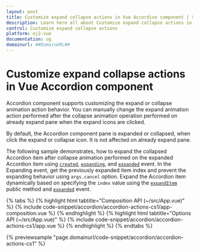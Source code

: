 ```yaml
---
layout: post
title: Customize expand collapse actions in Vue Accordion component | Syncfusion
description: Learn here all about Customize expand collapse actions in Syncfusion Vue Accordion component of Syncfusion Essential JS 2 and more.
control: Customize expand collapse actions 
platform: ej2-vue
documentation: ug
domainurl: ##DomainURL##
---
```


# Customize expand collapse actions in Vue Accordion component

Accordion component supports customizing the expand or collapse animation action behavior. You can manually change the expand animation action performed after the collapse animation operation performed on already expand pane when the expand icons are clicked.

By default, the Accordion component pane is expanded or collapsed, when click the expand or collapse icon. It is not affected on already expand pane.

The following sample demonstrates, how to expand the collapsed Accordion item after collapse animation performed on the expanded Accordion item using [`created`](https://ej2.syncfusion.com/vue/documentation/api/accordion/#created), [`expanding`](https://ej2.syncfusion.com/vue/documentation/api/accordion/#expanding), and [`expanded`](https://ej2.syncfusion.com/vue/documentation/api/accordion/#expanded) event. In the Expanding event, get the previously expanded item index and prevent the expanding behavior using `args.cancel` option. Expand the Accordion item dynamically based on specifying the `index` value using the [`expandItem`](https://ej2.syncfusion.com/vue/documentation/api/accordion/#expanditem) public method and [`expanded`](https://ej2.syncfusion.com/vue/documentation/api/accordion/#expanded) event.

{% tabs %}
{% highlight html tabtitle="Composition API (~/src/App.vue)" %}
{% include code-snippet/accordion/accordion-actions-cs1/app-composition.vue %}
{% endhighlight %}
{% highlight html tabtitle="Options API (~/src/App.vue)" %}
{% include code-snippet/accordion/accordion-actions-cs1/app.vue %}
{% endhighlight %}
{% endtabs %}
        
{% previewsample "page.domainurl/code-snippet/accordion/accordion-actions-cs1" %}